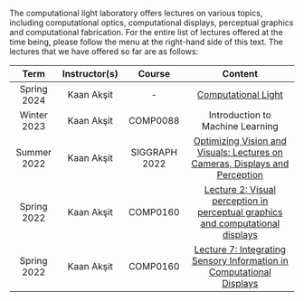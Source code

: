 The computational light laboratory offers lectures on various topics, including computational optics, computational displays, perceptual graphics and computational fabrication.
For the entire list of lectures offered at the time being, please follow the menu at the right-hand side of this text.
The lectures that we have offered so far are as follows:


| Term            | Instructor(s)                | Course          | Content         |
| :-------------: | :-------------:              | :-------------: | :-------------: |
| Spring 2024     | Kaan Akşit                   | -               | [Computational Light](https://kaanaksit.com/odak/course/) |
| Winter 2023     | Kaan Akşit                   | COMP0088        | Introduction to Machine Learning |
| Summer 2022     | Kaan Akşit                   | SIGGRAPH 2022   | [Optimizing Vision and Visuals: Lectures on Cameras, Displays and Perception](siggraph2022_optimizing_vision_and_visuals.md) |
| Spring 2022     | Kaan Akşit                   | COMP0160        | [Lecture 2: Visual perception in perceptual graphics and computational displays](comp0160_perception_and_interfaces.md) |
| Spring 2022     | Kaan Akşit                   | COMP0160        | [Lecture 7: Integrating Sensory Information in Computational Displays](comp0160_perception_and_interfaces.md) |
